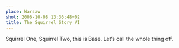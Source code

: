 ```yaml
---
place: Warsaw
shot: 2006-10-08 13:36:48+02
title: The Squirrel Story VI
---
```


Squirrel One, Squirrel Two, this is Base. Let’s call the whole thing off.
